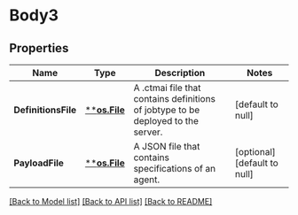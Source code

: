 # Body3

## Properties
Name | Type | Description | Notes
------------ | ------------- | ------------- | -------------
**DefinitionsFile** | [****os.File**](*os.File.md) | A .ctmai file that contains definitions of jobtype to be deployed to the server. | [default to null]
**PayloadFile** | [****os.File**](*os.File.md) | A JSON file that contains specifications of an agent. | [optional] [default to null]

[[Back to Model list]](../README.md#documentation-for-models) [[Back to API list]](../README.md#documentation-for-api-endpoints) [[Back to README]](../README.md)


